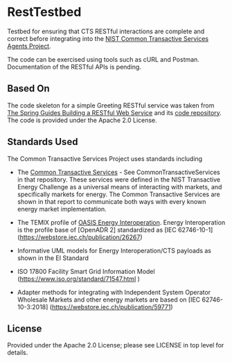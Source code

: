 # RestTestbed
Testbed for ensuring that CTS RESTful interactions are complete and correct before integrating into the [NIST Common Transactive Services Agents Project](https://github.com/EnergyMashupLab/NIST-CTS-Agents).

The code can be exercised using tools such as cURL and Postman. Documentation of the RESTful APIs is pending.

Based On
------------

The code skeleton for a simple Greeting RESTful service was taken from [The Spring Guides Building a RESTful Web Service](https://spring.io/guides/gs/rest-service/) and its [code repository](https://github.com/spring-guides/gs-rest-service). The code is provided under the Apache 2.0 License.

Standards Used
--------------

The Common Transactive Services Project uses standards including

-   The [Common Transactive Services](https://github.com/EnergyMashupLab/TransactiveEnergyChallenge) - See CommonTransactiveServices
    in that repository. These services were defined in the NIST Transactive Energy Challenge as a universal means of interacting
    with markets, and specifically markets for energy. The Common Transactive Services are shown in that report to communicate
    both ways with every known energy market implementation.

-   The TEMIX profile of [OASIS Energy
    Interoperation](https://docs.oasis-open.org/energyinterop/ei/v1.0/os/).
    Energy Interoperation is the profile base of [OpenADR 2] standardized as
    [IEC 62746-10-1] (<https://webstore.iec.ch/publication/26267>)

-   Informative UML models for Energy Interoperation/CTS payloads as shown in
    the EI Standard

-   ISO 17800 Facility Smart Grid Information Model
    (<https://www.iso.org/standard/71547.html> )

-   Adapter methods for integrating with Independent System Operator Wholesale
    Markets and other energy markets are based on [IEC 62746-10-3:2018]
    (<https://webstore.iec.ch/publication/59771>)

License
---------
Provided under the Apache 2.0 License; please see LICENSE in top level for details.
